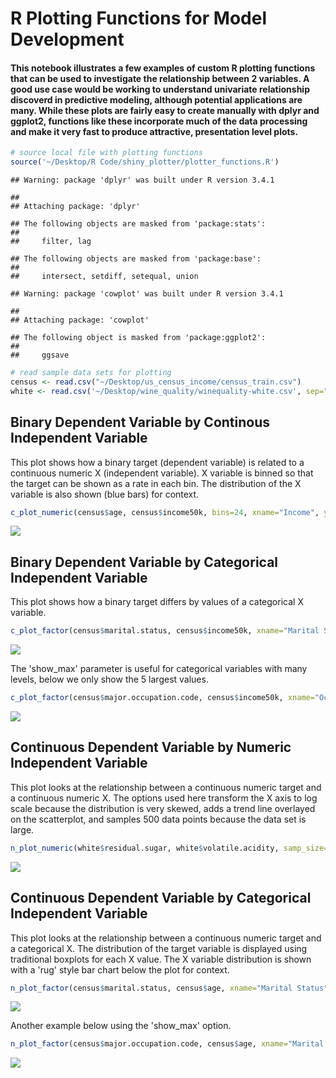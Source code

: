 R Plotting Functions for Model Development
================

#### This notebook illustrates a few examples of custom R plotting functions that can be used to investigate the relationship between 2 variables. A good use case would be working to understand univariate relationship discoverd in predictive modeling, although potential applications are many. While these plots are fairly easy to create manually with dplyr and ggplot2, functions like these incorporate much of the data processing and make it very fast to produce attractive, presentation level plots.

``` r
# source local file with plotting functions
source('~/Desktop/R Code/shiny_plotter/plotter_functions.R')
```

    ## Warning: package 'dplyr' was built under R version 3.4.1

    ## 
    ## Attaching package: 'dplyr'

    ## The following objects are masked from 'package:stats':
    ## 
    ##     filter, lag

    ## The following objects are masked from 'package:base':
    ## 
    ##     intersect, setdiff, setequal, union

    ## Warning: package 'cowplot' was built under R version 3.4.1

    ## 
    ## Attaching package: 'cowplot'

    ## The following object is masked from 'package:ggplot2':
    ## 
    ##     ggsave

``` r
# read sample data sets for plotting
census <- read.csv("~/Desktop/us_census_income/census_train.csv")
white <- read.csv('~/Desktop/wine_quality/winequality-white.csv', sep=";")
```

Binary Dependent Variable by Continous Independent Variable
-----------------------------------------------------------

This plot shows how a binary target (dependent variable) is related to a continuous numeric X (independent variable). X variable is binned so that the target can be shown as a rate in each bin. The distribution of the X variable is also shown (blue bars) for context.

``` r
c_plot_numeric(census$age, census$income50k, bins=24, xname="Income", yname="Income >50k")
```

![](plotter_functions_examples_files/figure-markdown_github-ascii_identifiers/unnamed-chunk-2-1.png)

Binary Dependent Variable by Categorical Independent Variable
-------------------------------------------------------------

This plot shows how a binary target differs by values of a categorical X variable.

``` r
c_plot_factor(census$marital.status, census$income50k, xname="Marital Status", yname="Income >50k")
```

![](plotter_functions_examples_files/figure-markdown_github-ascii_identifiers/unnamed-chunk-3-1.png)

The 'show\_max' parameter is useful for categorical variables with many levels, below we only show the 5 largest values.

``` r
c_plot_factor(census$major.occupation.code, census$income50k, xname="Occupation", yname="Income>50k", show_max = 5)
```

![](plotter_functions_examples_files/figure-markdown_github-ascii_identifiers/unnamed-chunk-4-1.png)

Continuous Dependent Variable by Numeric Independent Variable
-------------------------------------------------------------

This plot looks at the relationship between a continuous numeric target and a continuous numeric X. The options used here transform the X axis to log scale because the distribution is very skewed, adds a trend line overlayed on the scatterplot, and samples 500 data points because the data set is large.

``` r
n_plot_numeric(white$residual.sugar, white$volatile.acidity, samp_size=500, line=TRUE, x_log=TRUE, y_log=FALSE, xname="Sugar", yname="Acidity")
```

![](plotter_functions_examples_files/figure-markdown_github-ascii_identifiers/unnamed-chunk-5-1.png)

Continuous Dependent Variable by Categorical Independent Variable
-----------------------------------------------------------------

This plot looks at the relationship between a continuous numeric target and a categorical X. The distribution of the target variable is displayed using traditional boxplots for each X value. The X variable distribution is shown with a 'rug' style bar chart below the plot for context.

``` r
n_plot_factor(census$marital.status, census$age, xname="Marital Status", yname="Age", y_log=FALSE, show_max=5)
```

![](plotter_functions_examples_files/figure-markdown_github-ascii_identifiers/unnamed-chunk-6-1.png)

Another example below using the 'show\_max' option.

``` r
n_plot_factor(census$major.occupation.code, census$age, xname="Marital Status", yname="Job", y_log=FALSE, show_max=10)
```

![](plotter_functions_examples_files/figure-markdown_github-ascii_identifiers/unnamed-chunk-7-1.png)
